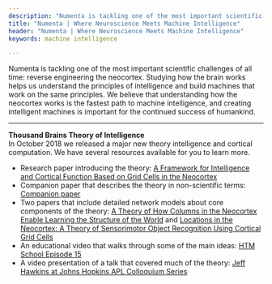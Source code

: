 ```yaml
---
description: "Numenta is tackling one of the most important scientific challenges of all time: reverse engineering the neocortex. We're at the beginning of an era of computing that will unfold over the coming decades, and we invite you to learn about how we are helping to advance the state of brain theory and machine intelligence."
title: "Numenta | Where Neuroscience Meets Machine Intelligence"
header: "Numenta | Where Neuroscience Meets Machine Intelligence"
keywords: machine intelligence

---
```


Numenta is tackling one of the most important scientific challenges of all
time: reverse engineering the neocortex. Studying how the brain works helps us
understand the principles of intelligence and build machines that work on the
same principles. We believe that understanding how the neocortex works is the
fastest path to machine intelligence, and creating intelligent machines is
important for the continued success of humankind.

___

**Thousand Brains Theory of Intelligence**<br/>
In October 2018 we released a major new theory intelligence and cortical computation. We have several resources available for you to learn more.
* Research paper introducing the theory: [A Framework for Intelligence and Cortical Function Based on Grid Cells
in the Neocortex](/neuroscience-research/research-publications/papers/a-framework-for-intelligence-and-cortical-function-based-on-grid-cells/)
* Companion paper that describes the theory in non-scientific terms: [Companion paper](/neuroscience-research/research-publications/papers/thousand-brains-theory-of-intelligence-companion-paper/)
* Two papers that include detailed network models about core components of the theory: [A Theory of How Columns in the Neocortex Enable Learning the Structure of the World](/neuroscience-research/research-publications/papers/a-theory-of-how-columns-in-the-neocortex-enable-learning-the-structure-of-the-world/) and [Locations in the Neocortex: A Theory of Sensorimotor Object Recognition Using Cortical Grid Cells](/neuroscience-research/research-publications/papers/locations-in-the-neocortex-a-theory-of-sensorimotor-object-recognition-using-cortical-grid-cells/)
* An educational video that walks through some of the main ideas: [HTM School Episode 15](https://www.youtube.com/channel/UC8-ttzWLgXZOGuhUyrPlUuA)
* A video presentation of a talk that covered much of the theory: [Jeff Hawkins at Johns Hopkins APL Colloquium Series](/resources/videos/jeff-hawkins-johns-hopkins-apl-talk/)
